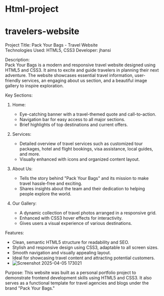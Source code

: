 # Html-project

# travelers-website
Project Title: Pack Your Bags - Travel Website  
Technologies Used: HTML5, CSS3 
Developer: jhansi 

Description:  
Pack Your Bags is a modern and responsive travel website designed using HTML5 and CSS3. It aims to excite and guide travelers in planning their next adventure. The website showcases essential travel information, user-friendly services, an engaging about us section, and a beautiful image gallery to inspire exploration.

Key Sections:

1. Home:
   - Eye-catching banner with a travel-themed quote and call-to-action.
   - Navigation bar for easy access to all major sections.
   - Brief highlights of top destinations and current offers.

2. Services:
   - Detailed overview of travel services such as customized tour packages, hotel and flight bookings, visa assistance, local guides, and more.
   - Visually enhanced with icons and organized content layout.

3. About Us:
   - Tells the story behind "Pack Your Bags" and its mission to make travel hassle-free and exciting.
   - Shares insights about the team and their dedication to helping people explore the world.

4. Our Gallery:
   - A dynamic collection of travel photos arranged in a responsive grid.
   - Enhanced with CSS3 hover effects for interactivity.
   - Gives users a visual experience of various destinations.

Features:
- Clean, semantic HTML5 structure for readability and SEO.
- Stylish and responsive design using CSS3, adaptable to all screen sizes.
- Smooth navigation and visually appealing layout.
- Ideal for showcasing travel content and attracting potential customers.
-  ![Screenshot 2025-04-05 173021](https://github.com/user-attachments/assets/d5d2a888-dfff-44a3-8db6-a7c250eafd64)


Purpose:
This website was built as a personal portfolio project to demonstrate frontend development skills using HTML5 and CSS3. It also serves as a functional template for travel agencies and blogs under the brand "Pack Your Bags."

